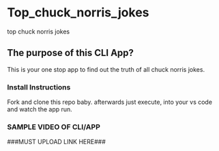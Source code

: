 # Top_chuck_norris_jokes
top chuck norris jokes 

## The purpose of this CLI App?

This is your one stop app to find out the truth of all chuck norris jokes.

### Install Instructions

Fork and clone this repo baby. 
afterwards just execute, into your vs code and watch the app run.


### SAMPLE VIDEO OF CLI/APP

###MUST UPLOAD LINK HERE###


